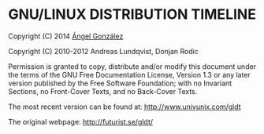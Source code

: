 GNU/LINUX DISTRIBUTION TIMELINE
===============================

Copyright (C) 2014 [Ángel González](https://github.com/Aglezabad)

Copyright (C) 2010-2012 Andreas Lundqvist, Donjan Rodic

Permission is granted to copy, distribute and/or modify this document under the terms of the GNU Free Documentation License, Version 1.3 or any later version published by the Free Software Foundation; with no Invariant Sections, no Front-Cover Texts, and no Back-Cover Texts.

The most recent version can be found at:
http://www.univunix.com/gldt

The original webpage:
http://futurist.se/gldt/
